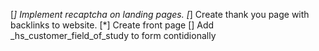 [*] Implement recaptcha on landing pages.
[*] Create thank you page with backlinks to website.
[*] Create front page
[] Add _hs_customer_field_of_study to form contidionally
